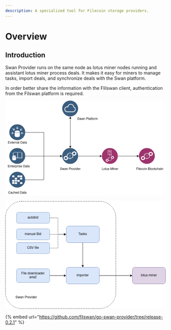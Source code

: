 ```yaml
---
description: A specialized tool for Filecoin storage providers.
---
```


# Overview

## Introduction

Swan Provider runs on the same node as lotus miner nodes running and assistant lotus miner process deals. It makes it easy for miners to manage tasks, import deals, and synchronize deals with the Swan platform.

In order better share the information with the Flilswan client, authentication from the Filswan platform is required.

![Swan Provider Business Flow](<../.gitbook/assets/image (22).png>)

![Swan Provider System Architect](<../.gitbook/assets/image (24).png>)

{% embed url="https://github.com/filswan/go-swan-provider/tree/release-0.2.1" %}
